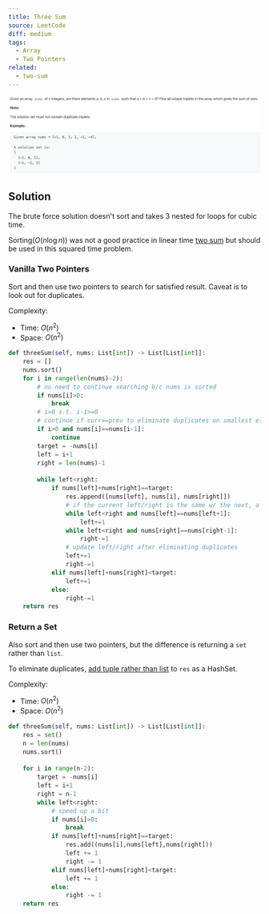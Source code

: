 ```yaml
---
title: Three Sum
source: LeetCode
diff: medium
tags:
  - Array
  - Two Pointers
related:
  - two-sum
---
```


<img class="medium-zoom" src="/algo/3sum.png" alt="https://leetcode.com/problems/3sum">

## Solution

The brute force solution doesn't sort and takes 3 nested for loops for cubic time.

Sorting($O(n \log n)$) was not a good practice in linear time [two sum](two-sum) but should be used in this squared time problem.

### Vanilla Two Pointers

Sort and then use two pointers to search for satisfied result. Caveat is to look out for duplicates.

Complexity:

- Time: $O(n^2)$
- Space: $O(n^2)$

```py
def threeSum(self, nums: List[int]) -> List[List[int]]:
    res = []
    nums.sort()
    for i in range(len(nums)-2):
        # no need to continue searching b/c nums is sorted
        if nums[i]>0:
            break
        # i>0 s.t. i-1>=0
        # continue if curr==prev to eliminate duplicates on smallest elt
        if i>0 and nums[i]==nums[i-1]:
            continue
        target = -nums[i]
        left = i+1
        right = len(nums)-1

        while left<right:
            if nums[left]+nums[right]==target:
                res.append([nums[left], nums[i], nums[right]])
                # if the current left/right is the same w/ the next, a duplicate would be returned
                while left<right and nums[left]==nums[left+1]:
                    left+=1
                while left<right and nums[right]==nums[right-1]:
                    right-=1
                # update left/right after eliminating duplicates
                left+=1
                right-=1
            elif nums[left]+nums[right]<target:
                left+=1
            else:
                right-=1
    return res
```

### Return a Set

Also sort and then use two pointers, but the difference is returning a `set` rather than `list`.

To eliminate duplicates, [add tuple rather than list](/blog/python.html#list-cannot-be-hashed) to `res` as a HashSet.

Complexity:

- Time: $O(n^2)$
- Space: $O(n^2)$

```py
def threeSum(self, nums: List[int]) -> List[List[int]]:
    res = set()
    n = len(nums)
    nums.sort()

    for i in range(n-2):
        target = -nums[i]
        left = i+1
        right = n-1
        while left<right:
            # speed up a bit
            if nums[i]>0:
                break
            if nums[left]+nums[right]==target:
                res.add((nums[i],nums[left],nums[right]))
                left += 1
                right -= 1
            elif nums[left]+nums[right]<target:
                left += 1
            else:
                right -= 1
    return res
```

